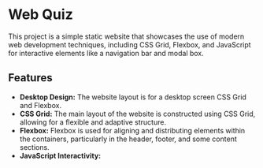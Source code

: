 # Web Quiz

This project is a simple static website that showcases the use of modern web development techniques, including CSS Grid, Flexbox, and JavaScript for interactive elements like a navigation bar and modal box.

## Features

- **Desktop Design:** The website layout is for a desktop screen CSS Grid and Flexbox.
- **CSS Grid:** The main layout of the website is constructed using CSS Grid, allowing for a flexible and adaptive structure.
- **Flexbox:** Flexbox is used for aligning and distributing elements within the containers, particularly in the header, footer, and some content sections.
- **JavaScript Interactivity:** 


